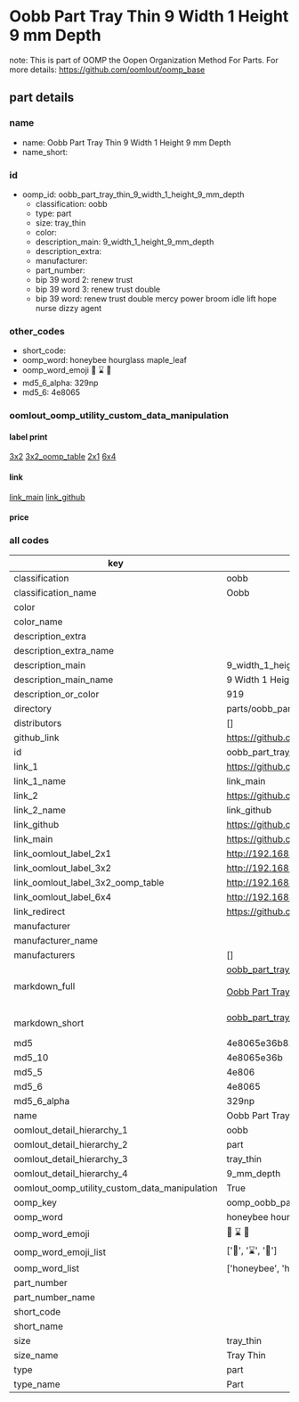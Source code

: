 # Oobb Part Tray Thin 9 Width 1 Height 9 mm Depth  

note: This is part of OOMP the Oopen Organization Method For Parts. For more details: https://github.com/oomlout/oomp_base

##  part details
  







### name
* name: Oobb Part Tray Thin 9 Width 1 Height 9 mm Depth
* name_short: 
### id
* oomp_id: oobb_part_tray_thin_9_width_1_height_9_mm_depth
  * classification: oobb
  * type: part
  * size: tray_thin
  * color: 
  * description_main: 9_width_1_height_9_mm_depth
  * description_extra: 
  * manufacturer: 
  * part_number: 
  * bip 39 word 2: renew trust
  * bip 39 word 3: renew trust double
  * bip 39 word: renew trust double mercy power broom idle lift hope nurse dizzy agent

### other_codes
* short_code: 
* oomp_word: honeybee hourglass maple_leaf
* oomp_word_emoji :honeybee: :hourglass: :maple_leaf:
* md5_6_alpha: 329np
* md5_6: 4e8065






### oomlout_oomp_utility_custom_data_manipulation
#### label print
[3x2](http://192.168.1.245:1112/?label=oomp%20329np)
[3x2_oomp_table](http://192.168.1.108:1112/?label=oomp%20329np)
[2x1](http://192.168.1.242:1112/?label=oomp%20329np)
[6x4](http://192.168.1.55:1112/?label=oomp%20329np)    

#### link

[link_main](https://github.com/oomlout/oomlout_oomp_version_1_messy/tree/main/parts/oobb_part_tray_thin_9_width_1_height_9_mm_depth) [link_github](https://github.com/oomlout/oomlout_oomp_version_1_messy/tree/main/parts/oobb_part_tray_thin_9_width_1_height_9_mm_depth)                             

#### price







### all codes 
| key | value |  
| --- | --- |  
| classification | oobb |  
| classification_name | Oobb |  
| color |  |  
| color_name |  |  
| description_extra |  |  
| description_extra_name |  |  
| description_main | 9_width_1_height_9_mm_depth |  
| description_main_name | 9 Width 1 Height 9 mm Depth |  
| description_or_color | 919 |  
| directory | parts/oobb_part_tray_thin_9_width_1_height_9_mm_depth |  
| distributors | [] |  
| github_link | https://github.com/oomlout/oomlout_oomp_part_src/tree/main/parts/oobb_part_tray_thin_9_width_1_height_9_mm_depth |  
| id | oobb_part_tray_thin_9_width_1_height_9_mm_depth |  
| link_1 | https://github.com/oomlout/oomlout_oomp_version_1_messy/tree/main/parts/oobb_part_tray_thin_9_width_1_height_9_mm_depth |  
| link_1_name | link_main |  
| link_2 | https://github.com/oomlout/oomlout_oomp_version_1_messy/tree/main/parts/oobb_part_tray_thin_9_width_1_height_9_mm_depth |  
| link_2_name | link_github |  
| link_github | https://github.com/oomlout/oomlout_oomp_version_1_messy/tree/main/parts/oobb_part_tray_thin_9_width_1_height_9_mm_depth |  
| link_main | https://github.com/oomlout/oomlout_oomp_version_1_messy/tree/main/parts/oobb_part_tray_thin_9_width_1_height_9_mm_depth |  
| link_oomlout_label_2x1 | http://192.168.1.242:1112/?label=oomp%20329np |  
| link_oomlout_label_3x2 | http://192.168.1.245:1112/?label=oomp%20329np |  
| link_oomlout_label_3x2_oomp_table | http://192.168.1.108:1112/?label=oomp%20329np |  
| link_oomlout_label_6x4 | http://192.168.1.55:1112/?label=oomp%20329np |  
| link_redirect | https://github.com/oomlout/oomlout_oomp_version_1_messy/tree/main/parts/oobb_part_tray_thin_9_width_1_height_9_mm_depth |  
| manufacturer |  |  
| manufacturer_name |  |  
| manufacturers | [] |  
| markdown_full | [oobb_part_tray_thin_9_width_1_height_9_mm_depth](none)<br>[](none)<br>[Oobb Part Tray Thin 9 Width 1 Height 9 Mm Depth](none)<br><br> |  
| markdown_short | [oobb_part_tray_thin_9_width_1_height_9_mm_depth](none)<br><br> |  
| md5 | 4e8065e36b816e147354a8b4837a6db1 |  
| md5_10 | 4e8065e36b |  
| md5_5 | 4e806 |  
| md5_6 | 4e8065 |  
| md5_6_alpha | 329np |  
| name | Oobb Part Tray Thin 9 Width 1 Height 9 mm Depth |  
| oomlout_detail_hierarchy_1 | oobb |  
| oomlout_detail_hierarchy_2 | part |  
| oomlout_detail_hierarchy_3 | tray_thin |  
| oomlout_detail_hierarchy_4 | 9_mm_depth |  
| oomlout_oomp_utility_custom_data_manipulation | True |  
| oomp_key | oomp_oobb_part_tray_thin_9_width_1_height_9_mm_depth |  
| oomp_word | honeybee hourglass maple_leaf |  
| oomp_word_emoji | :honeybee: :hourglass: :maple_leaf: |  
| oomp_word_emoji_list | [':honeybee:', ':hourglass:', ':maple_leaf:'] |  
| oomp_word_list | ['honeybee', 'hourglass', 'maple_leaf'] |  
| part_number |  |  
| part_number_name |  |  
| short_code |  |  
| short_name |  |  
| size | tray_thin |  
| size_name | Tray Thin |  
| type | part |  
| type_name | Part |  
